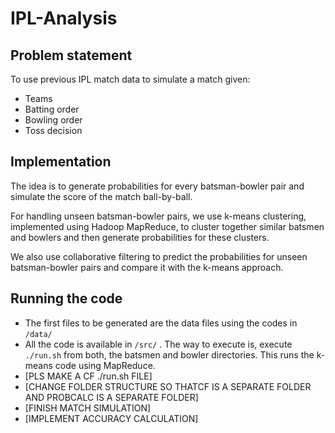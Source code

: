 # **IPL-Analysis**

## **Problem statement**
To use previous IPL match data to simulate a match given:
* Teams
* Batting order
* Bowling order
* Toss decision
## **Implementation**
The idea is to generate probabilities for every batsman-bowler pair and simulate the score of the match ball-by-ball.

For handling unseen batsman-bowler pairs, we use k-means clustering, implemented using Hadoop MapReduce, to cluster together similar batsmen and bowlers and then generate probabilities for these clusters.

We also use collaborative filtering to predict the probabilities for unseen batsman-bowler pairs and compare it with the k-means approach.

## **Running the code**
* The first files to be generated are the data files using the codes in `/data/`
* All the code is available in `/src/` . The way to execute is, execute `./run.sh` from both, the batsmen and bowler directories. This runs the k-means code using MapReduce.
* [PLS MAKE A CF ./run.sh FILE]
* [CHANGE FOLDER STRUCTURE SO THATCF IS A SEPARATE FOLDER AND PROBCALC IS A SEPARATE FOLDER]
* [FINISH MATCH SIMULATION]
* [IMPLEMENT ACCURACY CALCULATION]
